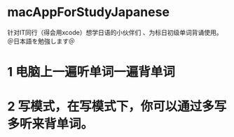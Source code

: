 # macAppForStudyJapanese
针对IT同行（得会用xcode）想学日语的小伙伴们 、为标日初级单词背诵使用。　＠日本語を勉強します＠

# 1 电脑上一遍听单词一遍背单词

# 2 写模式，在写模式下，你可以通过多写多听来背单词。

